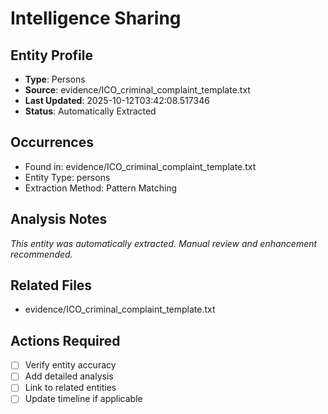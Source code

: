 # Intelligence Sharing

## Entity Profile
- **Type**: Persons
- **Source**: evidence/ICO_criminal_complaint_template.txt
- **Last Updated**: 2025-10-12T03:42:08.517346
- **Status**: Automatically Extracted

## Occurrences
- Found in: evidence/ICO_criminal_complaint_template.txt
- Entity Type: persons
- Extraction Method: Pattern Matching

## Analysis Notes
*This entity was automatically extracted. Manual review and enhancement recommended.*

## Related Files
- evidence/ICO_criminal_complaint_template.txt

## Actions Required
- [ ] Verify entity accuracy
- [ ] Add detailed analysis
- [ ] Link to related entities
- [ ] Update timeline if applicable
